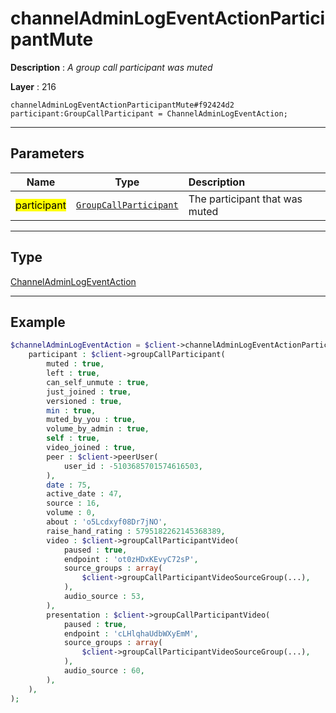 # channelAdminLogEventActionParticipantMute

**Description** : *A group call participant was muted*

**Layer** : 216

```tl
channelAdminLogEventActionParticipantMute#f92424d2 participant:GroupCallParticipant = ChannelAdminLogEventAction;
```

---

## Parameters

| Name | Type | Description |
| :---: | :---: | :--- |
| <mark>participant</mark> | [`GroupCallParticipant`](type/GroupCallParticipant) | The participant that was muted |

---

## Type

[ChannelAdminLogEventAction](type/ChannelAdminLogEventAction)

---

## Example

```php
$channelAdminLogEventAction = $client->channelAdminLogEventActionParticipantMute(
	participant : $client->groupCallParticipant(
		muted : true,
		left : true,
		can_self_unmute : true,
		just_joined : true,
		versioned : true,
		min : true,
		muted_by_you : true,
		volume_by_admin : true,
		self : true,
		video_joined : true,
		peer : $client->peerUser(
			user_id : -5103685701574616503,
		),
		date : 75,
		active_date : 47,
		source : 16,
		volume : 0,
		about : 'o5Lcdxyf08Dr7jNO',
		raise_hand_rating : 5795182262145368389,
		video : $client->groupCallParticipantVideo(
			paused : true,
			endpoint : 'ot0zHDxKEvyC72sP',
			source_groups : array(
				$client->groupCallParticipantVideoSourceGroup(...),
			),
			audio_source : 53,
		),
		presentation : $client->groupCallParticipantVideo(
			paused : true,
			endpoint : 'cLHlqhaUdbWXyEmM',
			source_groups : array(
				$client->groupCallParticipantVideoSourceGroup(...),
			),
			audio_source : 60,
		),
	),
);
```
